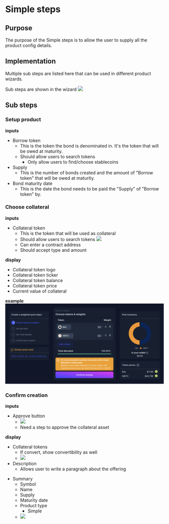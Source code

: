 # Simple steps

## Purpose

The purpose of the Simple steps is to allow the user to supply all the product config details.

## Implementation

Multiple sub steps are listed here that can be used in different product wizards.

Sub steps are shown in the wizard
![](../../../assets/balancer/wizard_steps.png)

## Sub steps

### Setup product

**inputs**

- Borrow token
  - This is the token the bond is denominated in. It's the token that will be owed at maturity.
  - Should allow users to search tokens
    - Only allow users to find/choose stablecoins
- Supply
  - This is the number of bonds created and the amount of "Borrow token" that will be owed at maturity.
- Bond maturity date
  - This is the date the bond needs to be paid the "Supply" of "Borrow token" by.

### Choose collateral

**inputs**

- Collateral token
  - This is the token that will be used as collateral
  - Should allow users to search tokens
    ![](../../../assets/balancer/token_search.png)
  - Can enter a contract address
  - Should accept type and amount

**display**

- Collateral token logo
- Collateral token ticker
- Collateral token balance
- Collateral token price
- Current value of collateral

**example**
![](../../../../assets/balancer/pool_creation_tokens.png)

### Confirm creation

**inputs**

- Approve button
  - ![](../../../assets/balancer/approve_steps.png)
  - Need a step to approve the collateral asset

**display**

- Collateral tokens
  - If convert, show convertibility as well
  - ![](../../../assets/balancer/collateral_summary.png)
- Description
  - Allows user to write a paragraph about the offering

* Summary
  - Symbol
  - Name
  - Supply
  - Maturity date
  - Product type
    - Simple
  - ![](../../../assets/balancer/pool_summary.png)
